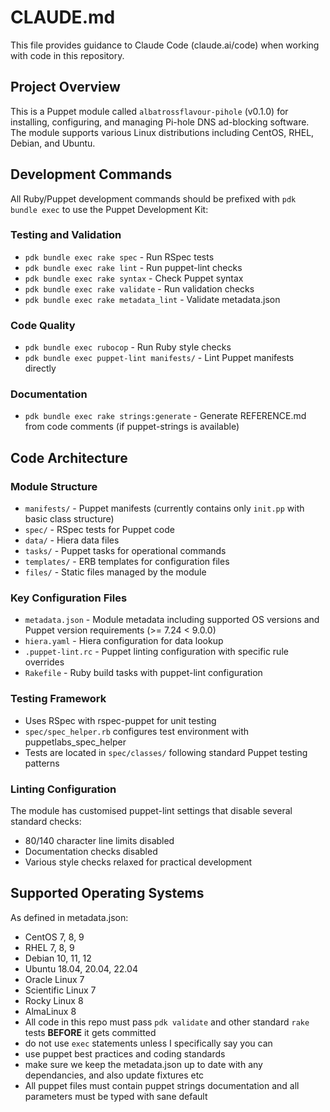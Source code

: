 # CLAUDE.md

This file provides guidance to Claude Code (claude.ai/code) when working with code in this repository.

## Project Overview

This is a Puppet module called `albatrossflavour-pihole` (v0.1.0) for installing, configuring, and managing Pi-hole DNS ad-blocking software. The module supports various Linux distributions including CentOS, RHEL, Debian, and Ubuntu.

## Development Commands

All Ruby/Puppet development commands should be prefixed with `pdk bundle exec` to use the Puppet Development Kit:

### Testing and Validation
- `pdk bundle exec rake spec` - Run RSpec tests
- `pdk bundle exec rake lint` - Run puppet-lint checks
- `pdk bundle exec rake syntax` - Check Puppet syntax
- `pdk bundle exec rake validate` - Run validation checks
- `pdk bundle exec rake metadata_lint` - Validate metadata.json

### Code Quality
- `pdk bundle exec rubocop` - Run Ruby style checks
- `pdk bundle exec puppet-lint manifests/` - Lint Puppet manifests directly

### Documentation
- `pdk bundle exec rake strings:generate` - Generate REFERENCE.md from code comments (if puppet-strings is available)

## Code Architecture

### Module Structure
- `manifests/` - Puppet manifests (currently contains only `init.pp` with basic class structure)
- `spec/` - RSpec tests for Puppet code
- `data/` - Hiera data files
- `tasks/` - Puppet tasks for operational commands
- `templates/` - ERB templates for configuration files
- `files/` - Static files managed by the module

### Key Configuration Files
- `metadata.json` - Module metadata including supported OS versions and Puppet version requirements (>= 7.24 < 9.0.0)
- `hiera.yaml` - Hiera configuration for data lookup
- `.puppet-lint.rc` - Puppet linting configuration with specific rule overrides
- `Rakefile` - Ruby build tasks with puppet-lint configuration

### Testing Framework
- Uses RSpec with rspec-puppet for unit testing
- `spec/spec_helper.rb` configures test environment with puppetlabs_spec_helper
- Tests are located in `spec/classes/` following standard Puppet testing patterns

### Linting Configuration
The module has customised puppet-lint settings that disable several standard checks:
- 80/140 character line limits disabled
- Documentation checks disabled
- Various style checks relaxed for practical development

## Supported Operating Systems

As defined in metadata.json:
- CentOS 7, 8, 9
- RHEL 7, 8, 9
- Debian 10, 11, 12
- Ubuntu 18.04, 20.04, 22.04
- Oracle Linux 7
- Scientific Linux 7
- Rocky Linux 8
- AlmaLinux 8
- All code in this repo must pass `pdk validate` and other standard `rake` tests **BEFORE** it gets committed
- do not use `exec` statements unless I specifically say you can
- use puppet best practices and coding standards
- make sure we keep the metadata.json up to date with any dependancies, and also update fixtures etc
- All puppet files must contain puppet strings documentation and all parameters must be typed with sane default
